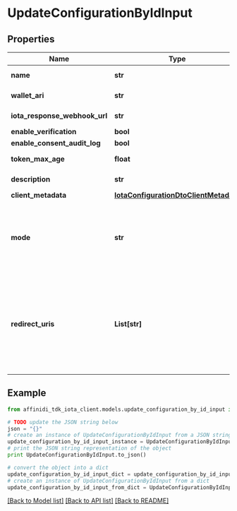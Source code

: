 # UpdateConfigurationByIdInput

## Properties

| Name                          | Type                                                                            | Description                                                                                                                                                                        | Notes      |
| ----------------------------- | ------------------------------------------------------------------------------- | ---------------------------------------------------------------------------------------------------------------------------------------------------------------------------------- | ---------- |
| **name**                      | **str**                                                                         | The name of the config                                                                                                                                                             | [optional] |
| **wallet_ari**                | **str**                                                                         | The wallet Ari that will be used to sign                                                                                                                                           | [optional] |
| **iota_response_webhook_url** | **str**                                                                         | webhook to call when data is ready                                                                                                                                                 | [optional] |
| **enable_verification**       | **bool**                                                                        |                                                                                                                                                                                    | [optional] |
| **enable_consent_audit_log**  | **bool**                                                                        |                                                                                                                                                                                    | [optional] |
| **token_max_age**             | **float**                                                                       | token time to live in seconds                                                                                                                                                      | [optional] |
| **description**               | **str**                                                                         | The description of the config                                                                                                                                                      | [optional] |
| **client_metadata**           | [**IotaConfigurationDtoClientMetadata**](IotaConfigurationDtoClientMetadata.md) |                                                                                                                                                                                    | [optional] |
| **mode**                      | **str**                                                                         | indicates whether the flow is a WebSocket flow or a Redirect flow. This value is used in Vault to determine how to process the data flow request.                                  | [optional] |
| **redirect_uris**             | **List[str]**                                                                   | the URL that the user will be redirected to after the request has been processed; should be provided by the developer of the client application.Required only if mode is Redirect. | [optional] |

## Example

```python
from affinidi_tdk_iota_client.models.update_configuration_by_id_input import UpdateConfigurationByIdInput

# TODO update the JSON string below
json = "{}"
# create an instance of UpdateConfigurationByIdInput from a JSON string
update_configuration_by_id_input_instance = UpdateConfigurationByIdInput.from_json(json)
# print the JSON string representation of the object
print UpdateConfigurationByIdInput.to_json()

# convert the object into a dict
update_configuration_by_id_input_dict = update_configuration_by_id_input_instance.to_dict()
# create an instance of UpdateConfigurationByIdInput from a dict
update_configuration_by_id_input_from_dict = UpdateConfigurationByIdInput.from_dict(update_configuration_by_id_input_dict)
```

[[Back to Model list]](../README.md#documentation-for-models) [[Back to API list]](../README.md#documentation-for-api-endpoints) [[Back to README]](../README.md)
